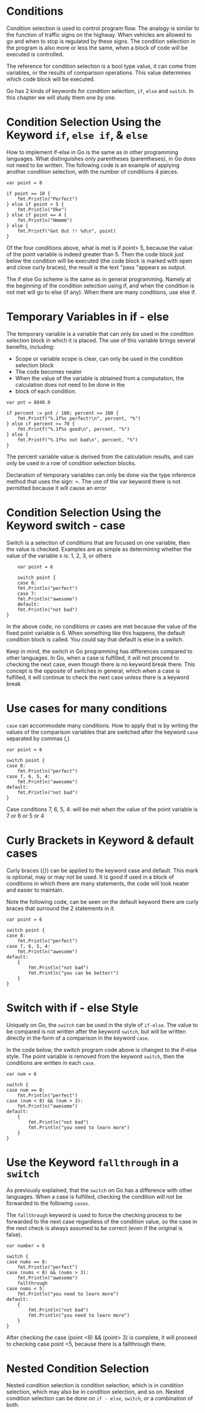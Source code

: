 # Conditions

Condition selection is used to control program flow. The analogy is similar to the function of traffic signs on the highway. When vehicles are allowed to go and when to stop is regulated by these signs. The condition selection in the program is also more or less the same, when a block of code will be executed is controlled.

The reference for condition selection is a bool type value, it can come from variables, or the results of comparison operations. This value determines which code block will be executed.

Go has 2 kinds of keywords for condition selection, ```if```, ```else``` and ```switch```. In this chapter we will study them one by one.

# Condition Selection Using the Keyword ```if```, ```else if```, & ```else```

How to implement if-else in Go is the same as in other programming languages. What distinguishes only parentheses (parentheses), in Go does not need to be written. The following code is an example of applying another condition selection, with the number of conditions 4 pieces.

```
var point = 8

if point == 10 {
    fmt.Println("Perfect")
} else if point > 5 {
    fmt.Println("Oke")
} else if point == 4 {
    fmt.Println("Hmmmm")
} else {
    fmt.Printf("Get Out !! %d\n", point)
}
```

Of the four conditions above, what is met is if point> 5, because the value of the point variable is indeed greater than 5. Then the code block just below the condition will be executed (the code block is marked with open and close curly braces), the result is the text "pass "appears as output.

The if else Go scheme is the same as in general programming. Namely at the beginning of the condition selection using if, and when the condition is not met will go to else (if any). When there are many conditions, use else if.

# Temporary Variables in if - else

The temporary variable is a variable that can only be used in the condition selection block in which it is placed. The use of this variable brings several benefits, including:

* Scope or variable scope is clear, can only be used in the condition selection block
* The code becomes neater
* When the value of the variable is obtained from a computation, the calculation does not need to be done in the
* block of each condition.


```
var pnt = 8840.0

if percent := pnt / 100; percent >= 100 {
    fmt.Printf("%.1f%s perfect!\n", percent, "%")
} else if percent >= 70 {
    fmt.Printf("%.1f%s good\n", percent, "%")
} else {
    fmt.Printf("%.1f%s not bad\n", percent, "%")
}
```

The percent variable value is derived from the calculation results, and can only be used in a row of condition selection blocks.

Declaration of temporary variables can only be done via the type inference method that uses the sign: =. The use of the var keyword there is not permitted because it will cause an error

# Condition Selection Using the Keyword switch - case

Switch is a selection of conditions that are focused on one variable, then the value is checked. Examples are as simple as determining whether the value of the variable x is: 1, 2, 3, or others

```
    var point = 6

    switch point {
    case 8:
    fmt.Println("perfect")
    case 7:
    fmt.Println("awesome")
    default:
    fmt.Println("not bad")
}

```

In the above code, no conditions or cases are met because the value of the fixed point variable is 6. When something like this happens, the default condition block is called. You could say that default is else in a switch.

Keep in mind, the switch in Go programming has differences compared to other languages. In Go, when a case is fulfilled, it will not proceed to checking the next case, even though there is no keyword break there. This concept is the opposite of switches in general, which when a case is fulfilled, it will continue to check the next case unless there is a keyword break


# Use cases for many conditions

```case``` can accommodate many conditions. How to apply that is by writing the values ​​of the comparison variables that are switched after the keyword ```case``` separated by commas (,)

```
var point = 6

switch point {
case 8:
    fmt.Println("perfect")
case 7, 6, 5, 4:
    fmt.Println("awesome")
default:
    fmt.Println("not bad")
}
```


Case conditions 7, 6, 5, 4: will be met when the value of the point variable is 7 or 6 or 5 or 4

# Curly Brackets in Keyword & default cases

Curly braces ({}) can be applied to the keyword case and default. This mark is optional, may or may not be used. It is good if used in a block of conditions in which there are many statements, the code will look neater and easier to maintain.

Note the following code, can be seen on the default keyword there are curly braces that surround the 2 statements in it.

```
var point = 6

switch point {
case 8:
    fmt.Println("perfect")
case 7, 6, 5, 4:
    fmt.Println("awesome")
default:
    {
        fmt.Println("not bad")
        fmt.Println("you can be better!")
    }
}
```

# Switch with if - else Style

Uniquely on Go, the ```switch``` can be used in the style of ```if-else```. The value to be compared is not written after the keyword ```switch```, but will be written directly in the form of a comparison in the keyword ```case```.

In the code below, the switch program code above is changed to the if-else style. The point variable is removed from the keyword ```switch```, then the conditions are written in each ```case```.

```
var num = 6

switch {
case num == 8:
    fmt.Println("perfect")
case (num < 8) && (num > 3):
    fmt.Println("awesome")
default:
    {
        fmt.Println("not bad")
        fmt.Println("you need to learn more")
    }
}
```

# Use the Keyword ```fallthrough``` in a ```switch```

As previously explained, that the ```switch``` on Go has a difference with other languages. When a case is fulfilled, checking the condition will not be forwarded to the following ```cases```.

The ```fallthrough``` keyword is used to force the checking process to be forwarded to the next case regardless of the condition value, so the case in the next check is always assumed to be correct (even if the original is false).

```
var number = 6

switch {
case nums == 8:
    fmt.Println("perfect")
case (nums < 8) && (nums > 3):
    fmt.Println("awesome")
    fallthrough
case nums < 5:
    fmt.Println("you need to learn more")
default:
    {
        fmt.Println("not bad")
        fmt.Println("you need to learn more")
    }
}
```

After checking the case (point <8) && (point> 3) is complete, it will proceed to checking case point <5, because there is a fallthrough there.

# Nested Condition Selection

Nested condition selection is condition selection, which is in condition selection, which may also be in condition selection, and so on. Nested condition selection can be done on ```if - else```, ```switch```, or a combination of both.
